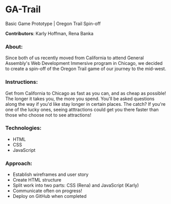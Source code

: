 # GA-Trail
Basic Game Prototype | Oregon Trail Spin-off

**Contributors**: Karly Hoffman, Rena Banka

### About:
Since both of us recently moved from California to attend General Assembly's Web Development Immersive program in Chicago, we decided to create a spin-off of the Oregon Trail game of our journey to the mid-west.

### Instructions:
Get from California to Chicago as fast as you can, and as cheap as possible! The longer it takes you, the more you spend. You'll be asked questions along the way if you'd like stay longer in certain places. The catch? If you're one of the lucky ones, seeing atttractions could get you there faster than those who choose not to see attractions!

### Technologies:
- HTML
- CSS
- JavaScript

### Approach:
- Establish wireframes and user story
- Create HTML structure
- Split work into two parts: CSS (Rena) and JavaScript (Karly)
- Communicate often on progress!
- Deploy on GitHub when completed
